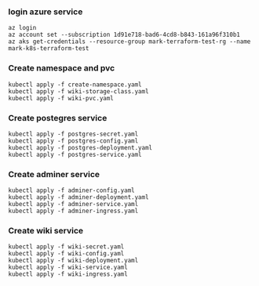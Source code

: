 ### login azure service
```shell
az login 
az account set --subscription 1d91e718-bad6-4cd8-b843-161a96f310b1
az aks get-credentials --resource-group mark-terraform-test-rg --name mark-k8s-terraform-test
```
### Create namespace and pvc
```shell
kubectl apply -f create-namespace.yaml 
kubectl apply -f wiki-storage-class.yaml 
kubectl apply -f wiki-pvc.yaml 
```

### Create postegres service
```shell
kubectl apply -f postgres-secret.yaml 
kubectl apply -f postgres-config.yaml 
kubectl apply -f postgres-deployment.yaml 
kubectl apply -f postgres-service.yaml 
```
### Create adminer service
```shell
kubectl apply -f adminer-config.yaml 
kubectl apply -f adminer-deployment.yaml 
kubectl apply -f adminer-service.yaml 
kubectl apply -f adminer-ingress.yaml 
```

### Create wiki service
```shell
kubectl apply -f wiki-secret.yaml 
kubectl apply -f wiki-config.yaml 
kubectl apply -f wiki-deployment.yaml 
kubectl apply -f wiki-service.yaml
kubectl apply -f wiki-ingress.yaml 
```